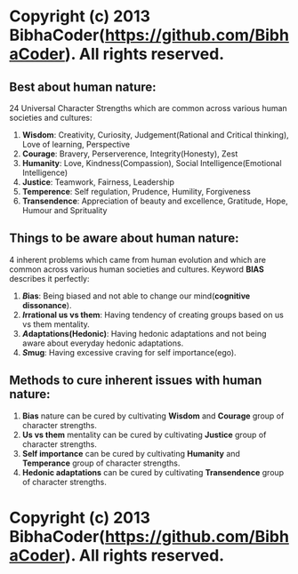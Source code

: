 # Copyright (c) 2013 BibhaCoder(https://github.com/BibhaCoder). All rights reserved.

**Best about human nature**:
----

24 Universal Character Strengths which are common across various human societies and cultures:

1) **Wisdom**: Creativity, Curiosity, Judgement(Rational and Critical thinking), Love of learning, Perspective
2) **Courage**: Bravery, Perserverence, Integrity(Honesty), Zest
3) **Humanity**: Love, Kindness(Compassion), Social Intelligence(Emotional Intelligence)
4) **Justice**: Teamwork, Fairness, Leadership
5) **Temperence**: Self regulation, Prudence, Humility, Forgiveness
6) **Transendence**: Appreciation of beauty and excellence, Gratitude, Hope, Humour and Sprituality

**Things to be aware about human nature**:
----

4 inherent problems which came from human evolution and which are common across various human societies and cultures. Keyword **BIAS** describes it perfectly:

1) ***B*ias**: Being biased and not able to change our mind(**cognitive dissonance**).
2) ***I*rrational us vs them**: Having tendency of creating groups based on us vs them mentality.
3) ***A*daptations(Hedonic)**: Having hedonic adaptations and not being aware about everyday hedonic adaptations.
4) ***S*mug**: Having excessive craving for self importance(ego).

**Methods to cure inherent issues with human nature**:
----

1) **Bias** nature can be cured by cultivating **Wisdom** and **Courage** group of character strengths.
2) **Us vs them** mentality can be cured by cultivating **Justice** group of character strengths.
3) **Self importance** can be cured by cultivating **Humanity** and **Temperance** group of character strengths.
4) **Hedonic adaptations** can be cured by cultivating **Transendence** group of character strengths.

# Copyright (c) 2013 BibhaCoder(https://github.com/BibhaCoder). All rights reserved.
